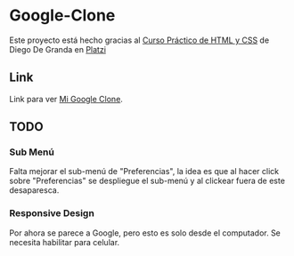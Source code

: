 # Google-Clone
Este proyecto está hecho gracias al [Curso Práctico de HTML y CSS](https://platzi.com/clases/html-practico/) de Diego De Granda en [Platzi](https://platzi.com/)

## Link
Link para ver [Mi Google Clone](https://camilu-png.github.io/Google-Clone/). 

## TODO
### Sub Menú
Falta mejorar el sub-menú de "Preferencias", la idea es que al hacer click sobre "Preferencias" se despliegue el sub-menú y al clickear fuera de este desaparesca.
### Responsive Design
Por ahora se parece a Google, pero esto es solo desde el computador. Se necesita habilitar para celular.